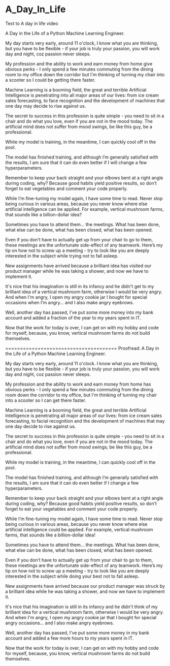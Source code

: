 # A_Day_In_Life
Text to A day in life video


A Day in the Life of a Python Machine Learning Engineer.

My day starts very early, around 11 o'clock, I know what you are thinking, but you have to be flexible - if your job is truly your passion, you will work day and night, coz passion never sleeps.

My profession and the ability to work and earn money from home give obvious perks - I only spend a few minutes commuting from the dining room to my office down the corridor but I'm thinking of turning my chair into a scooter so I could be getting there faster.

Machine Learning is a booming field, the great and terrible Artificial Intelligence is penetrating into all major areas of our lives: from ice cream sales forecasting, to face recognition and the development of machines that one day may decide to rise against us.

The secret to success in this profession is quite simple - you need to sit in a chair and do what you love, even if you are not in the mood today. The artificial mind does not suffer from mood swings, be like this guy, be a professional.

White my model is training, in the meantime, I can quickly cool off in the pool.

The model has finished training, and although I’m generally satisfied with the results, I am sure that it can do even better if I will change a few hyperparameters. 

Remember to keep your back straight and your elbows bent at a right angle during coding, why? Because good habits yield positive results, so don’t forget to eat vegetables and comment your code properly.

While I’m fine-tuning my model again, I have some time to read. Never stop being curious in various areas, because you never know where else artificial intelligence can be applied. For example, vertical mushroom farms, that sounds like a billion-dollar idea?

Sometimes you have to attend them… the meetings. What has been done, what else can be done, what has been closed, what has been opened. 

Even if you don’t have to actually get up from your chair to go to them, these meetings are the unfortunate side-effect of any teamwork. Here’s my tip on how not to screw up a meeting - try to look like you are deeply interested in the subject while trying not to fall asleep.

New assignments have arrived because a brilliant idea has visited our product manager while he was taking a shower, and now we have to implement it.

It's nice that his imagination is still in its infancy and he didn't get to my brilliant idea of ​​a vertical mushroom farm, otherwise I would be very angry. And when I'm angry, I open my angry cookie jar I bought for special occasions when I’m angry... and I also make angry eyebrows.

Well, another day has passed, I’ve put some more money into my bank account and added a fraction of the year to my years spent in IT. 

Now that the work for today is over, I can get on with my hobby and code for myself, because, you know, vertical mushroom farms do not build themselves.

====================================== Proofread:
A Day in the Life of a Python Machine Learning Engineer.

My day starts very early, around 11 o'clock. I know what you are thinking, but you have to be flexible - if your job is truly your passion, you will work day and night, coz passion never sleeps.

My profession and the ability to work and earn money from home has obvious perks - I only spend a few minutes commuting from the dining room down the corridor to my office, but I'm thinking of turning my chair into a scooter so I can get there faster.

Machine Learning is a booming field, the great and terrible Artificial Intelligence is penetrating all major areas of our lives: from ice cream sales forecasting, to facial recognition and the development of machines that may one day decide to rise against us.

The secret to success in this profession is quite simple - you need to sit in a chair and do what you love, even if you are not in the mood today. The artificial mind does not suffer from mood swings; be like this guy, be a professional.

While my model is training, in the meantime, I can quickly cool off in the pool.

The model has finished training, and although I’m generally satisfied with the results, I am sure that it can do even better if I change a few hyperparameters.

Remember to keep your back straight and your elbows bent at a right angle during coding, why? Because good habits yield positive results, so don’t forget to eat your vegetables and comment your code properly.

While I’m fine-tuning my model again, I have some time to read. Never stop being curious in various areas, because you never know where else artificial intelligence could be applied. For example, vertical mushroom farms, that sounds like a billion-dollar idea!

Sometimes you have to attend them… the meetings. What has been done, what else can be done, what has been closed, what has been opened.

Even if you don’t have to actually get up from your chair to go to them, these meetings are the unfortunate side-effect of any teamwork. Here’s my tip on how not to screw up a meeting - try to look like you are deeply interested in the subject while doing your best not to fall asleep.

New assignments have arrived because our product manager was struck by a brilliant idea while he was taking a shower, and now we have to implement it.

It's nice that his imagination is still in its infancy and he didn't think of my brilliant idea for ​​a vertical mushroom farm, otherwise I would be very angry. And when I'm angry, I open my angry cookie jar that I bought for special angry occasions... and I also make angry eyebrows.

Well, another day has passed, I’ve put some more money in my bank account and added a few more hours to my years spent in IT.

Now that the work for today is over, I can get on with my hobby and code for myself, because, you know, vertical mushroom farms do not build themselves.
